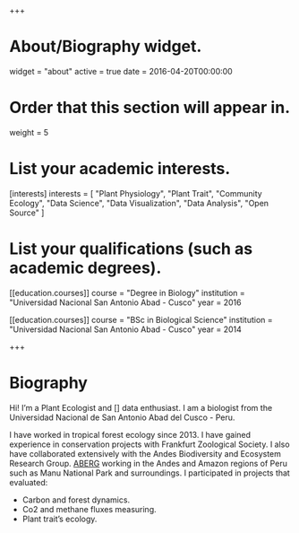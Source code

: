 +++
# About/Biography widget.
widget = "about"
active = true
date = 2016-04-20T00:00:00

# Order that this section will appear in.
weight = 5

# List your academic interests.
[interests]
  interests = [
    "Plant Physiology",
    "Plant Trait",
    "Community Ecology",
    "Data Science",
    "Data Visualization",
    "Data Analysis",
    "Open Source"
  ]

# List your qualifications (such as academic degrees).

[[education.courses]]
  course = "Degree in Biology"
  institution = "Universidad Nacional San Antonio Abad - Cusco"
  year = 2016

[[education.courses]]
  course = "BSc in  Biological Science"
  institution = "Universidad Nacional San Antonio Abad - Cusco"
  year = 2014
 
+++

# Biography


Hi! I’m a Plant Ecologist and [<i class="fab fa-r-project"></i>] data enthusiast. I am a biologist from the Universidad Nacional de San Antonio Abad del Cusco - Peru.

I have worked in tropical forest ecology since 2013. I have gained experience in conservation projects with Frankfurt Zoological Society. I also have collaborated extensively with the Andes Biodiversity and Ecosystem Research Group. [ABERG](http://www.andesconservation.org/) working in the Andes and Amazon regions of Peru such as Manu National Park and surroundings. I participated in projects that evaluated:

- Carbon and forest dynamics.
- Co2 and methane fluxes measuring.
- Plant trait’s ecology.

